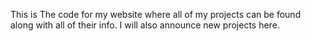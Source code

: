 This is The code for my website where all of my projects can be found along with all of their info. I will also announce new projects here.
